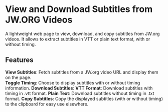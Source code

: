 # View and Download Subtitles from JW.ORG Videos
A lightweight web page to view, download, and copy subtitles from JW.org videos. It allows to extract subtitles in VTT or plain text format, with or without timing.
## Features
**View Subtitles**: Fetch subtitles from a JW.org video URL and display them on the page. <br>
**Toggle Timing**: Choose to display subtitles with or without timing information.
**Download Subtitles**:
**VTT Format**: Download subtitles with timing in .vtt format.
**Plain Text**: Download subtitles without timing in .txt format.
**Copy Subtitles**: Copy the displayed subtitles (with or without timing) to the clipboard for easy use elsewhere.
